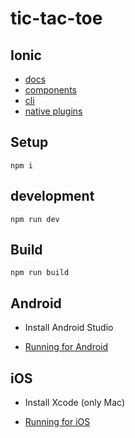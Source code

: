# tic-tac-toe

## Ionic

- [docs](https://ionicframework.com/docs)
- [components](https://ionicframework.com/docs/components)
- [cli](https://ionicframework.com/docs/cli)
- [native plugins](https://ionicframework.com/docs/native)

## Setup

`npm i`

## development

`npm run dev`

## Build

`npm run build`

## Android

- Install Android Studio

- [Running for Android](https://capacitorjs.com/docs/android)

## iOS

- Install Xcode (only Mac)

- [Running for iOS](https://capacitorjs.com/docs/ios)
